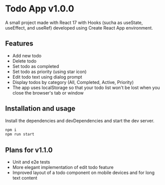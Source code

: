 # Todo App v1.0.0
A small project made with React 17 with Hooks (sucha as useState, useEffect, and useRef) developed using Create React App environment.

## Features

- Add new todo
- Delete todo
- Set todo as completed
- Set todo as priority (using star icon)
- Edit todo text using dialog prompt
- Display todos by category (All, Completed, Active, Priority)
- The app uses localStorage so that your todo list won't be lost when you close the browser's tab or window

## Installation and usage

Install the dependencies and devDependencies and start the dev server.

```sh
npm i
npm run start
```

## Plans for v1.1.0
- Unit and e2e tests
- More elegant implementation of edit todo feature
- Improved layout of a todo component on mobile devices and for long text content
